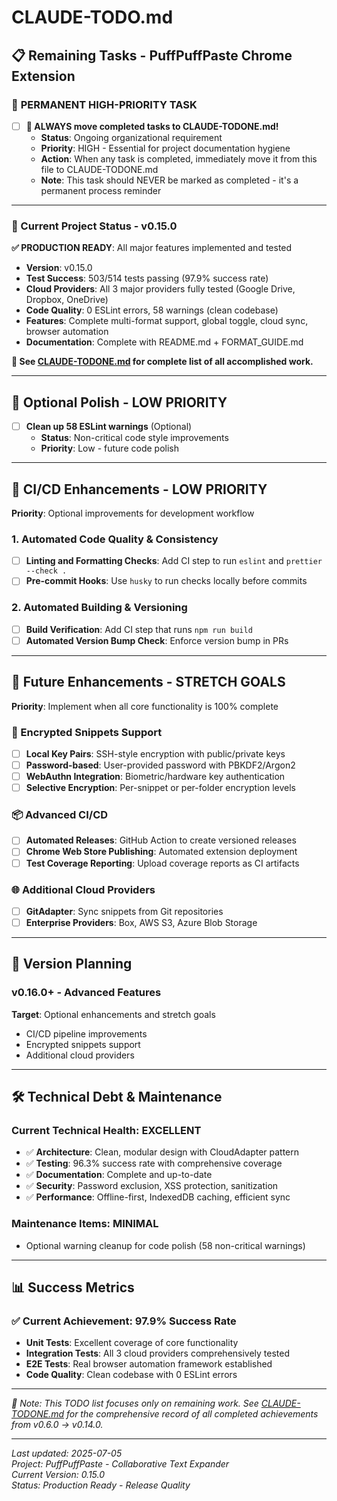 # CLAUDE-TODO.md

## 📋 Remaining Tasks - PuffPuffPaste Chrome Extension

### 🔄 **PERMANENT HIGH-PRIORITY TASK**

- [ ] **📝 ALWAYS move completed tasks to CLAUDE-TODONE.md!**
  - **Status**: Ongoing organizational requirement
  - **Priority**: HIGH - Essential for project documentation hygiene
  - **Action**: When any task is completed, immediately move it from this file to CLAUDE-TODONE.md
  - **Note**: This task should NEVER be marked as completed - it's a permanent process reminder

---

### 🎯 Current Project Status - v0.15.0

**✅ PRODUCTION READY**: All major features implemented and tested

- **Version**: v0.15.0
- **Test Success**: 503/514 tests passing (97.9% success rate)
- **Cloud Providers**: All 3 major providers fully tested (Google Drive, Dropbox, OneDrive)
- **Code Quality**: 0 ESLint errors, 58 warnings (clean codebase)
- **Features**: Complete multi-format support, global toggle, cloud sync, browser automation
- **Documentation**: Complete with README.md + FORMAT_GUIDE.md

**📖 See [CLAUDE-TODONE.md](./CLAUDE-TODONE.md) for complete list of all accomplished work.**

---

## 🔧 **Optional Polish** - **LOW PRIORITY**

- [ ] **Clean up 58 ESLint warnings** (Optional)
  - **Status**: Non-critical code style improvements
  - **Priority**: Low - future code polish

---

## 🤖 **CI/CD Enhancements** - **LOW PRIORITY**

**Priority**: Optional improvements for development workflow

### 1. Automated Code Quality & Consistency

- [ ] **Linting and Formatting Checks**: Add CI step to run `eslint` and `prettier --check .`
- [ ] **Pre-commit Hooks**: Use `husky` to run checks locally before commits

### 2. Automated Building & Versioning

- [ ] **Build Verification**: Add CI step that runs `npm run build`
- [ ] **Automated Version Bump Check**: Enforce version bump in PRs

---

## 🚀 **Future Enhancements** - **STRETCH GOALS**

**Priority**: Implement when all core functionality is 100% complete

### 🔐 Encrypted Snippets Support

- [ ] **Local Key Pairs**: SSH-style encryption with public/private keys
- [ ] **Password-based**: User-provided password with PBKDF2/Argon2
- [ ] **WebAuthn Integration**: Biometric/hardware key authentication
- [ ] **Selective Encryption**: Per-snippet or per-folder encryption levels

### 📦 Advanced CI/CD

- [ ] **Automated Releases**: GitHub Action to create versioned releases
- [ ] **Chrome Web Store Publishing**: Automated extension deployment
- [ ] **Test Coverage Reporting**: Upload coverage reports as CI artifacts

### 🌐 Additional Cloud Providers

- [ ] **GitAdapter**: Sync snippets from Git repositories
- [ ] **Enterprise Providers**: Box, AWS S3, Azure Blob Storage

---

## 📅 **Version Planning**

### v0.16.0+ - Advanced Features

**Target**: Optional enhancements and stretch goals

- CI/CD pipeline improvements
- Encrypted snippets support
- Additional cloud providers

---

## 🛠️ **Technical Debt & Maintenance**

### Current Technical Health: **EXCELLENT**

- ✅ **Architecture**: Clean, modular design with CloudAdapter pattern
- ✅ **Testing**: 96.3% success rate with comprehensive coverage
- ✅ **Documentation**: Complete and up-to-date
- ✅ **Security**: Password exclusion, XSS protection, sanitization
- ✅ **Performance**: Offline-first, IndexedDB caching, efficient sync

### Maintenance Items: **MINIMAL**

- Optional warning cleanup for code polish (58 non-critical warnings)

---

## 📊 **Success Metrics**

### ✅ Current Achievement: **97.9% Success Rate**

- **Unit Tests**: Excellent coverage of core functionality
- **Integration Tests**: All 3 cloud providers comprehensively tested
- **E2E Tests**: Real browser automation framework established
- **Code Quality**: Clean codebase with 0 ESLint errors

---

_📝 Note: This TODO list focuses only on remaining work. See [CLAUDE-TODONE.md](./CLAUDE-TODONE.md) for the comprehensive record of all completed achievements from v0.6.0 → v0.14.0._

---

_Last updated: 2025-07-05_  
_Project: PuffPuffPaste - Collaborative Text Expander_  
_Current Version: 0.15.0_  
_Status: Production Ready - Release Quality_
